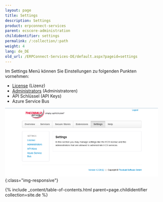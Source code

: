 ```yaml
---
layout: page
title: Settings
description: Settings
product: erpconnect-services
parent: ecscore-administration
childidentifier: settings
permalink: /:collection/:path
weight: 4
lang: de_DE
old_url: /ERPConnect-Services-DE/default.aspx?pageid=settings
---
```


Im Settings Menü können Sie Einstellungen zu folgenden Punkten vornehmen:

- [License](./settings/license) (Lizenz)
- [Administrators](./settings/administrators) (Administratoren)
- API Schlüssel (API Keys)
- Azure Service Bus

![ecscore-managementsite19](/img/content/ecscore-managementsite19.jpg.png){:class="img-responsive"}

{% include _content/table-of-contents.html parent=page.childidentifier collection=site.de %}
